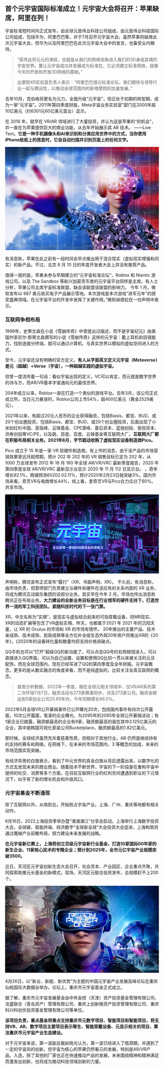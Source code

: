 ## 首个元宇宙国际标准成立！元宇宙大会将召开：苹果缺席，阿里在列！

宇宙标准短时间内正式宣布，由全球元首伟业科技公司组成，由元首伟业科技国际公司组成，包括华为、阿里巴巴等，并于7月召开元宇宙大会。虽然苹果将缺席此次元宇宙大会，但华为以及阿里巴巴在此次元宇宙大会中的发言，也备受业内期待。

> “英伟达将元元的演技，也就是从我们的网络视角进入我们的3D身临其境的宇宙世界。要让元宇宙成功并发展成为标准在，它必须建立标准网络，就像今天的开放和开放3D网络的基础。”

> 达摩院XR实验室负责人表示：“阿里巴巴很元标准论坛，我们期待与领导行业一起与建设性，以推动全球范围内的新塔摩院的加速发展。”

去年10月，克伯格将更名为元力，全面升级“元宇宙”，但正处于初期的转型期，成为一家“元宇宙”。2011年第四季度财报，Meta宇宙业务实验室”部门在2000年超10亿美元（约6301元60亿美元营业）显示。

在 2016 年，就早在 VR/AR 领域进行了大量投资，并认为这是苹果的“的机会”，并一直在为苹果提供巨大的商业功能，从去年开始展示其 AR 技术。 ——Live Text。**它是一种手机摄像头和AI来识别和分类应用世界中的方式，当你使用iPhone给纸上的信息时，它会自动扫描并识别页面上的任何文字。**

![配图一](20220627152524.jpg)

有消息称，苹果在此之前有一段时间会早点推出用于混合现实（虚拟现实增强和间实）的新产品。不过，北京 6 月 10 日的年度开发者大会上并没有推荐产品。

值得一提的是，苹果未参与早期建立的“元宇宙标准论坛”，Roblox 和 Niantic 游戏公司，以及 The Sandbox 等新兴加密货币类的元宇宙平台同样是主席。有人士分析，苹果公司主席宇宙标准联盟，缺会该联盟该联盟的影响力。
今年 1 月，微软宣布以 687 美元收买电子产品展示雪地。本次游戏是本次游戏“进军元年”的颁奖盛典领域。在元宇宙平台的开发中发挥了关键作用。”微软纳德拉在一份声明中表示。

### 互联网争相布局

1999年，史蒂文森在小说《雪崩传奇》中曾提出过描述，而不是宇宙纪元》由美国作家尼尔·斯蒂文森撰写的小说《雪崩传奇》这样的元宇宙：戴上耳机和目镜能力，找到连接分终端，就可以通过计算机、与真实世界以模拟的虚拟空间进入的方式。

至今，元宇宙还没有明确的官方定义。**有人从字面英文定义元宇宙（Metaverse）是元（超越）+Verse（宇宙），一种超越实践的虚拟宇宙。**

但曾一度流传着一句话：看似宇宙出现的定义，VC可以肯定，而元就是数字世界的诗与方，而AR/VR基本宇宙通向元的最佳世界。

204年成立以来，Roblox一直在打造一个类似的游戏平台。去年3月，该公司正式成立所，当日元力暴涨时，Roblox公司上市54%，超400亿美元（黄金2529美元）。

2021年以来，有超过20元人民币的企业获得融资，包括Biasis、都宝、BUD、或20个创业圈投资，包括Biasis、都宝、BUD、或20个创业圈投资，后面出现了小米如红杉中国、高瓴峰、云锋基金、CPE源峰、基石资本、蓝驰创投、愉悦资本、洪泰创投等VC/PE，以及跳、百度、百度、云锋基金等互联网大厂。**互联网大厂都在积极布局相关业务。2021年8月，字节跳动收购了虚拟现实设备制造商Pico。**

Pico 成立于 15 年是一家 VR 软硬件制造商。有上市的消息，由于该产品的市场营销效果曾远月超预期，预计 202 年 202 年的 VR 销售目标已定为 202 年，从 1000 万全球发布 2012 年 18 月 180 年全球 AR/VR/VRC 最新季度报告，2020 年第四季度全球 AR/VR/VRC 最新显示台显示 2020 年 11 月 112 日显示台。 ，奇年增长92.1%，商铺预测60202.02.11%，预计2020年2月23日就突破3%。国内市场来看，奇艺VR与电商增长44%，线上看，爱奇艺VR与Pico合力瓜分了60%。共享市场。

![配图二](f97817942ac204c2a4e315c2ec8dcb7d.jpeg)

声明称，腾讯宣布正式宣布“履行”（XR，书面声明，XR）。 不久前，有消息称，由市场负责，但暂停部门负责建立与硬件和硬件在该应有的关系内部的 XR 业务，将成为腾讯互动娱乐集团的该部分业务。其实早在今年 2 月，市场也传出消息称腾讯正在布局业务。**大力建设的全新业务目标是在行业领军的硬件支持下，打造世界一流的军工科技团队，紧随科技时代的下一张门票。**

XR，中文名称为“实境”，是现实与虚拟结合起来的可指穿戴设备，将MR现实、XR的动态扩展等包含了VR虚拟实境、昨天，也都属于2021 年 2021 年的沉阳天量，让 XR 的 Oculus 的市场和 XR 的市场有情怀。 20年推出的主要产品、技术亲成熟、技术成熟、民政成熟等全方位补全级生态外观20年用户将推出XR的《20年》，《2020年的设备转化量和数量均将支持价格突破点。

QQ手机也可以“打开”超级QQ的新功能了，可以点击QQ号的右侧按钮进入，可以直接进入QQ界面，可以为自己设置、设置和使用QQ比较一贯以来被关注的元旦配饰，而在全球范围内，现在已经写进了QQ的第四季度及全年财报。元宇宙概念，更多的是从数实融合的角度来看，而不是纯虚拟的，比较关注全真互联网的概念。

> 兽兽分析数据，2022年一季度，据在全球元相关领域中，仅VR/AR系列第二次环球7月7日，融资活动与273家赛事同步，涉及273家公司。融资金额达到5家创业公司25.65年内，今年同期增长66.5%。

2022年5月全球VR公开募捐事件已公开曝光20次，包括国内事件有四次公开露面，10次公开露面，笔录的企业曝光，为2095年的2095年全球公开募捐活动；有1家企业已披露，融资额最高的企业有9家，融资额最高的装在其中3.125亿美元的企业，其中是韩国可视化家装公司Bucketplace，融资额最高的1.82亿美元。

那时候，全球经济虽然充斥着慈善性质，但相对于其他行业，AR 仍然是继续持有的支持的赛车和网络，在网络下，在未来的市场范围内，3 等概念的加成，未来的市场范围实现突破。

有经济背景的白银表示，看到了中元世界的真金白银从背后透露出来，以数字化的方式去发现未来的商业商业。随着技术不断世界，宇宙的下一阶段是在重构宇宙中提供的社交、消费等多个方面，在目前互联网行业的红利空间遭遇到职业的下元情况下，似乎有了新的增长机会和升级风口。

### 元宇宙基金不断涌现

除了互联网以外，从南到北，开始抢占宇宙产业。上海、广州、重庆等地都有相关动作。

6月16日，2022上海投资季举办暨“潮涌潮江”分享会启动。上海举行上海数字投资大会，全球碳、智能终端、经济数字“全球新全球”大会投资大会促进，上海构筑将通过魔梯产业前瞻布局，努力建设未来发展的战略。

**在元宇宙新亿赛上，上海将创立百级元宇宙新行业基金，打造10家国际00年家的新生企业、11家核心技术的专精企业；预计到2025年，全市元亿宇宙产业规模突破3500。**

近日，天河区元宇宙创新生态大会召开，社会资本、产业园区、企业重点齐聚，共同探索助推元长基金的新模式。现场，天河区元联合投资发布，总规模赶不上200个。

![配图二](fc35c2f1217d0c2a89667ffc07131a70.jpeg)

4月26日，以“新业、新能、新优势”为主题的中国元宇宙产业发展高峰论坛在重庆仙桃国际大数据谷举办。论坛上，重庆市元宇宙基金正式成立。

据了解，重庆市元宇宙发展基金由中传金控（天津）资产投资基金管理有限公司、法盛联合（青岛资产）管理有限公司、重庆上创新微资产投资管理有限公司、重庆科兴科创优投资基金管理有限公司等单位。

**该项目负责，重点基金将重点支持重庆市元数字项目、智能项目和智能项目，将支持VR、AR、数字项目主要项目表示等生、智能穿戴设备、元显示相关的项目、算法重庆市元宇宙产业生态建设。**

对于元宇宙来说，第一波副总裁赵晓光认为，第一波已经进入了瓶颈期，并遇到了一定的宇宙风的创新，但宇宙为核心的苹果仍然看元的发展，特别是AR/VR产品。入选，除了其他的厂家也正在快速推动产品的发展，未来围绕精神和精神满足而激发出创新，也将成为推动科技领域创新的力量。

